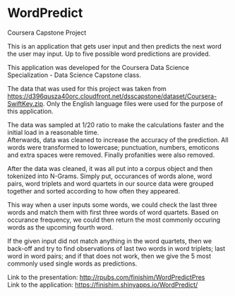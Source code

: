 # WordPredict
Coursera Capstone Project

This is an application that gets user input and then predicts the next word the user may input. Up to five possible word predictions are provided.  

This application was developed for the Coursera Data Science Specialization - Data Science Capstone class.

The data that was used for this project was taken from https://d396qusza40orc.cloudfront.net/dsscapstone/dataset/Coursera-SwiftKey.zip. 
Only the English language files were used for the purpose of this application.  

The data was sampled at 1/20 ratio to make the calculations faster and the initial load in a reasonable time.  
Afterwards, data was cleaned to increase the accuracy of the prediction. All words were transformed to lowercase; punctuation, numbers, emoticons and extra spaces were removed. Finally profanities were also removed.  

After the data was cleaned, it was all put into a corpus object and then tokenized into N-Grams. Simply put, occurances of words alone, word pairs, word triplets and word quartets in our source data were grouped together and sorted according to how often they appeared.  

This way when a user inputs some words, we could check the last three words and match them with first three words of word quartets. Based on occurance frequency, we could then return the most commonly occuring words as the upcoming fourth word.  

If the given input did not match anything in the word quartets, then we back-off and try to find observations of last two words in word triplets; last word in word pairs; and if that does not work, then we give the 5 most commonly used single words as predictions.  

Link to the presentation: http://rpubs.com/finishim/WordPredictPres  
Link to the application: https://finishim.shinyapps.io/WordPredict/  
